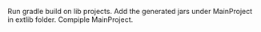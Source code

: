 Run gradle build on lib projects.
Add the generated jars under MainProject in extlib folder.
Compiple MainProject.
